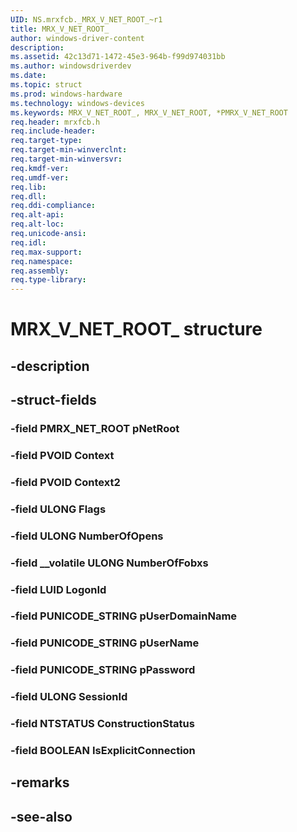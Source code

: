 ```yaml
---
UID: NS.mrxfcb._MRX_V_NET_ROOT_~r1
title: MRX_V_NET_ROOT_
author: windows-driver-content
description: 
ms.assetid: 42c13d71-1472-45e3-964b-f99d974031bb
ms.author: windowsdriverdev
ms.date: 
ms.topic: struct
ms.prod: windows-hardware
ms.technology: windows-devices
ms.keywords: MRX_V_NET_ROOT_, MRX_V_NET_ROOT, *PMRX_V_NET_ROOT
req.header: mrxfcb.h
req.include-header:
req.target-type:
req.target-min-winverclnt:
req.target-min-winversvr:
req.kmdf-ver:
req.umdf-ver:
req.lib:
req.dll:
req.ddi-compliance:
req.alt-api:
req.alt-loc:
req.unicode-ansi:
req.idl:
req.max-support:
req.namespace:
req.assembly:
req.type-library:
---
```


# MRX_V_NET_ROOT_ structure

## -description



## -struct-fields

### -field PMRX_NET_ROOT pNetRoot			
 	
### -field PVOID Context			
 	
### -field PVOID Context2			
 	
### -field ULONG Flags			
 	
### -field ULONG NumberOfOpens			
 	
### -field __volatile ULONG NumberOfFobxs			
 	
### -field LUID LogonId			
 	
### -field PUNICODE_STRING pUserDomainName			
 	
### -field PUNICODE_STRING pUserName			
 	
### -field PUNICODE_STRING pPassword			
 	
### -field ULONG SessionId			
 	
### -field NTSTATUS ConstructionStatus			
 	
### -field BOOLEAN IsExplicitConnection			
 	
## -remarks

## -see-also